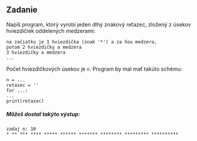 ## Zadanie
Napíš program, ktorý vyrobí jeden dlhý znakový reťazec, zložený z úsekov hviezdičiek oddelených medzerami:
```
na začiatku je 1 hviezdička (znak '*') a za ňou medzera, 
potom 2 hviezdičky a medzera
3 hviezdičky a medzera
... 
```
Počet hviezdičkových úsekov je ``n``. Program by mal mať takúto schému:
```
n = ...
retazec = ''
for ...:
...
print(retazec)
```


##### Môžeš dostať takýto výstup:
```
zadaj n: 10
* ** *** **** ***** ****** ******* ******** ********* **********
```